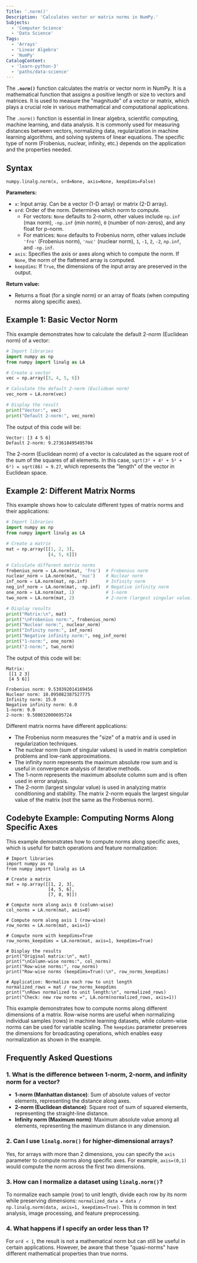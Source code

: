 ```yaml
---
Title: '.norm()'
Description: 'Calculates vector or matrix norms in NumPy.'
Subjects:
  - 'Computer Science'
  - 'Data Science'
Tags:
  - 'Arrays'
  - 'Linear Algebra'
  - 'NumPy'
CatalogContent:
  - 'learn-python-3'
  - 'paths/data-science'
---
```


The **`.norm()`** function calculates the matrix or vector norm in NumPy. It is a mathematical function that assigns a positive length or size to vectors and matrices. It is used to measure the "magnitude" of a vector or matrix, which plays a crucial role in various mathematical and computational applications.

The `.norm()` function is essential in linear algebra, scientific computing, machine learning, and data analysis. It is commonly used for measuring distances between vectors, normalizing data, regularization in machine learning algorithms, and solving systems of linear equations. The specific type of norm (Frobenius, nuclear, infinity, etc.) depends on the application and the properties needed.

## Syntax

```pseudo
numpy.linalg.norm(x, ord=None, axis=None, keepdims=False)
```

**Parameters:**

- `x`: Input array. Can be a vector (1-D array) or matrix (2-D array).
- `ord`: Order of the norm. Determines which norm to compute.
  - For vectors: `None` defaults to 2-norm, other values include `np.inf` (max norm), `-np.inf` (min norm), `0` (number of non-zeros), and any float for p-norm.
  - For matrices: `None` defaults to Frobenius norm, other values include `'fro'` (Frobenius norm), `'nuc'` (nuclear norm), `1`, `-1`, `2`, `-2`, `np.inf`, and `-np.inf`.
- `axis`: Specifies the axis or axes along which to compute the norm. If `None`, the norm of the flattened array is computed.
- `keepdims`: If `True`, the dimensions of the input array are preserved in the output.

**Return value:**

- Returns a float (for a single norm) or an array of floats (when computing norms along specific axes).

## Example 1: Basic Vector Norm

This example demonstrates how to calculate the default 2-norm (Euclidean norm) of a vector:

```py
# Import libraries
import numpy as np
from numpy import linalg as LA

# Create a vector
vec = np.array([3, 4, 5, 6])

# Calculate the default 2-norm (Euclidean norm)
vec_norm = LA.norm(vec)

# Display the result
print("Vector:", vec)
print("Default 2-norm:", vec_norm)
```

The output of this code will be:

```shell
Vector: [3 4 5 6]
Default 2-norm: 9.273618495495704
```

The 2-norm (Euclidean norm) of a vector is calculated as the square root of the sum of the squares of all elements. In this case, `sqrt(3² + 4² + 5² + 6²) = sqrt(86) ≈ 9.27`, which represents the "length" of the vector in Euclidean space.

## Example 2: Different Matrix Norms

This example shows how to calculate different types of matrix norms and their applications:

```py
# Import libraries
import numpy as np
from numpy import linalg as LA

# Create a matrix
mat = np.array([[1, 2, 3],
                [4, 5, 6]])

# Calculate different matrix norms
frobenius_norm = LA.norm(mat, 'fro')  # Frobenius norm
nuclear_norm = LA.norm(mat, 'nuc')    # Nuclear norm
inf_norm = LA.norm(mat, np.inf)       # Infinity norm
neg_inf_norm = LA.norm(mat, -np.inf)  # Negative infinity norm
one_norm = LA.norm(mat, 1)            # 1-norm
two_norm = LA.norm(mat, 2)            # 2-norm (largest singular value)

# Display results
print("Matrix:\n", mat)
print("\nFrobenius norm:", frobenius_norm)
print("Nuclear norm:", nuclear_norm)
print("Infinity norm:", inf_norm)
print("Negative infinity norm:", neg_inf_norm)
print("1-norm:", one_norm)
print("2-norm:", two_norm)
```

The output of this code will be:

```shell
Matrix:
 [[1 2 3]
 [4 5 6]]

Frobenius norm: 9.539392014169456
Nuclear norm: 10.095082387527775
Infinity norm: 15.0
Negative infinity norm: 6.0
1-norm: 9.0
2-norm: 9.508032000695724
```

Different matrix norms have different applications:

- The Frobenius norm measures the "size" of a matrix and is used in regularization techniques.
- The nuclear norm (sum of singular values) is used in matrix completion problems and low-rank approximations.
- The infinity norm represents the maximum absolute row sum and is useful in convergence analysis of iterative methods.
- The 1-norm represents the maximum absolute column sum and is often used in error analysis.
- The 2-norm (largest singular value) is used in analyzing matrix conditioning and stability. The matrix 2-norm equals the largest singular value of the matrix (not the same as the Frobenius norm).

## Codebyte Example: Computing Norms Along Specific Axes

This example demonstrates how to compute norms along specific axes, which is useful for batch operations and feature normalization:

```codebyte/python
# Import libraries
import numpy as np
from numpy import linalg as LA

# Create a matrix
mat = np.array([[1, 2, 3],
                [4, 5, 6],
                [7, 8, 9]])

# Compute norm along axis 0 (column-wise)
col_norms = LA.norm(mat, axis=0)

# Compute norm along axis 1 (row-wise)
row_norms = LA.norm(mat, axis=1)

# Compute norm with keepdims=True
row_norms_keepdims = LA.norm(mat, axis=1, keepdims=True)

# Display the results
print("Original matrix:\n", mat)
print("\nColumn-wise norms:", col_norms)
print("Row-wise norms:", row_norms)
print("Row-wise norms (keepdims=True):\n", row_norms_keepdims)

# Application: Normalize each row to unit length
normalized_rows = mat / row_norms_keepdims
print("\nRows normalized to unit length:\n", normalized_rows)
print("Check: new row norms =", LA.norm(normalized_rows, axis=1))
```

This example demonstrates how to compute norms along different dimensions of a matrix. Row-wise norms are useful when normalizing individual samples (rows) in machine learning datasets, while column-wise norms can be used for variable scaling. The `keepdims` parameter preserves the dimensions for broadcasting operations, which enables easy normalization as shown in the example.

## Frequently Asked Questions

### 1. What is the difference between 1-norm, 2-norm, and infinity norm for a vector?

- **1-norm (Manhattan distance)**: Sum of absolute values of vector elements, representing the distance along axes.
- **2-norm (Euclidean distance)**: Square root of sum of squared elements, representing the straight-line distance.
- **Infinity norm (Maximum norm)**: Maximum absolute value among all elements, representing the maximum distance in any dimension.

### 2. Can I use `linalg.norm()` for higher-dimensional arrays?

Yes, for arrays with more than 2 dimensions, you can specify the `axis` parameter to compute norms along specific axes. For example, `axis=(0,1)` would compute the norm across the first two dimensions.

### 3. How can I normalize a dataset using `linalg.norm()`?

To normalize each sample (row) to unit length, divide each row by its norm while preserving dimensions: `normalized_data = data / np.linalg.norm(data, axis=1, keepdims=True)`. This is common in text analysis, image processing, and feature preprocessing.

### 4. What happens if I specify an order less than 1?

For `ord < 1`, the result is not a mathematical norm but can still be useful in certain applications. However, be aware that these "quasi-norms" have different mathematical properties than true norms.
